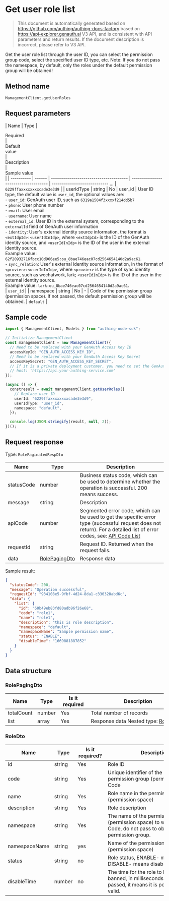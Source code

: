 # Get user role list

<!--
Warning ⚠️:
Do not modify this document directly,
https://github.com/Authing/authing-docs-factory
Use this project to generate
-->

<LastUpdated />

> This document is automatically generated based on https://github.com/authing/authing-docs-factory based on https://api-explorer.genauth.ai V3 API, and is consistent with API parameters and return results. If the document description is incorrect, please refer to V3 API.

Get the user role list through the user ID, you can select the permission group code, select the specified user ID type, etc. Note: If you do not pass the namespace, by default, only the roles under the default permission group will be obtained!

## Method name

`ManagementClient.getUserRoles`

## Request parameters

| Name | Type | <div style="width:80px">Required</div> | <div style="width:60px">Default value</div> | <div style="width:300px">Description</div> | <div style="width:200px">Sample value</div> |
| ---------- | ------ | -------------------------------------- | ------------------------------------ | ---------------------------- ... | `6229ffaxxxxxxxxcade3e3d9` |
| userIdType | string | No | user_id | User ID type, the default value is `user_id`, the optional values ​​are:<br>- `user_id`: GenAuth user ID, such as `6319a1504f3xxxxf214dd5b7`<br>- `phone`: User phone number<br>- `email`: User email<br>- `username`: User name<br>- `external_id`: User ID in the external system, corresponding to the `externalId` field of GenAuth user information<br>- `identity`: User's external identity source information, the format is `<extIdpId>:<userIdInIdp>`, where `<extIdpId>` is the ID of the GenAuth identity source, and `<userIdInIdp>` is the ID of the user in the external identity source. <br>Example value: `62f20932716fbcc10d966ee5:ou_8bae746eac07cd2564654140d2a9ac61`. <br>- `sync_relation`: User's external identity source information, in the format of `<provier>:<userIdInIdp>`, where `<provier>` is the type of sync identity source, such as wechatwork, lark; `<userIdInIdp>` is the ID of the user in the external identity source. <br>Example value: `lark:ou_8bae746eac07cd2564654140d2a9ac61`. <br> | `user_id` |
| namespace | string | No | - | Code of the permission group (permission space). If not passed, the default permission group will be obtained. | `default` |

## Sample code

```ts
import { ManagementClient, Models } from "authing-node-sdk";

// Initialize ManagementClient
const managementClient = new ManagementClient({
  // Need to be replaced with your GenAuth Access Key ID
  accessKeyId: "GEN_AUTH_ACCESS_KEY_ID",
  // Need to be replaced with your GenAuth Access Key Secret
  accessKeySecret: "GEN_AUTH_ACCESS_KEY_SECRET",
  // If it is a private deployment customer, you need to set the GenAuth service domain name
  // host: 'https://api.your-authing-service.com'
});

(async () => {
  constresult = await managementClient.getUserRoles({
    // Replace user ID
    userId: "6229ffaxxxxxxxxcade3e3d9",
    userIdType: "user_id",
    namespace: "default",
  });

  console.log(JSON.stringify(result, null, 2));
})();
```

## Request response

Type: `RolePaginatedRespDto`

| Name       | Type                                       | Description                                                                                                                                                                                                                                                                                                                                  |
| ---------- | ------------------------------------------ | -------------------------------------------------------------------------------------------------------------------------------------------------------------------------------------------------------------------------------------------------------------------------------------------------------------------------------------------- |
| statusCode | number                                     | Business status code, which can be used to determine whether the operation is successful. 200 means success.                                                                                                                                                                                                                                 |
| message    | string                                     | Description                                                                                                                                                                                                                                                                                                                                  |
| apiCode    | number                                     | Segmented error code, which can be used to get the specific error type (successful request does not return). For a detailed list of error codes, see: [API Code List](https://api-explorer.genauth.ai/?tag=group/%E5%BC%80%E5%8F%91%E5%87%86%E5%A4%87#tag/%E5%BC%80%E5%8F%91%E5%87%86%E5%A4%87/%E9%94%99%E8%AF%AF%E5%A4%84%E7%90%86/apiCode) |
| requestId  | string                                     | Request ID. Returned when the request fails.                                                                                                                                                                                                                                                                                                 |
| data       | <a href="#RolePagingDto">RolePagingDto</a> | Response data                                                                                                                                                                                                                                                                                                                                |

Sample result:

```json
{
  "statusCode": 200,
  "message": "Operation successful",
  "requestId": "934108e5-9fbf-4d24-8da1-c330328abd6c",
  "data": {
    "list": {
      "id": "60b49eb83fd80adb96f26e68",
      "code": "role1",
      "name": "role1",
      "description": "this is role description",
      "namespace": "default",
      "namespaceName": "Sample permission name",
      "status": "ENABLE",
      "disableTime": "1669881887852"
    }
  }
}
```

## Data structure

### <a id="RolePagingDto"></a> RolePagingDto

| Name       | Type   | <div style="width:80px">Is it required</div> | <div style="width:300px">Description</div>                 | <div style="width:200px">Sample value</div> |
| ---------- | ------ | -------------------------------------------- | ---------------------------------------------------------- | ------------------------------------------- |
| totalCount | number | Yes                                          | Total number of records                                    |                                             |
| list       | array  | Yes                                          | Response data Nested type: <a href="#RoleDto">RoleDto</a>. |                                             |

### <a id="RoleDto"></a> RoleDto

| Name          | Type   | <div style="width:80px">Is it required?</div> | <div style="width:300px">Description</div>                                                                                        | <div style="width:200px">Sample value</div> |
| ------------- | ------ | --------------------------------------------- | --------------------------------------------------------------------------------------------------------------------------------- | ------------------------------------------- |
| id            | string | Yes                                           | Role ID                                                                                                                           | `60b49eb83fd80adb96f26e68`                  |
| code          | string | Yes                                           | Unique identifier of the role in the permission group (permission space) Code                                                     | `role1`                                     |
| name          | string | Yes                                           | Role name in the permission group (permission space)                                                                              | `role1`                                     |
| description   | string | Yes                                           | Role description                                                                                                                  | `this is role description`                  |
| namespace     | string | Yes                                           | The name of the permission group (permission space) to which it belongs Code, do not pass to obtain the default permission group. | `default`                                   |
| namespaceName | string | yes                                           | Name of the permission group (permission space)                                                                                   | `Sample permission name`                    |
| status        | string | no                                            | Role status, ENABLE- means normal, DISABLE- means disabled                                                                        | `ENABLE`                                    |
| disableTime   | number | no                                            | The time for the role to be automatically banned, in milliseconds. If null is passed, it means it is permanently valid.           | `1669881887852`                             |

